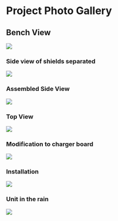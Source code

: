 # Project Photo Gallery

## Bench View
![](images/Bench_view.jpg)

### Side view of shields separated
![](images/Exploded_Side_view_right.jpg)

### Assembled Side View
![](images/Assembled_side_view.jpg)

### Top View
![](Top_view.jpg)

### Modification to charger board
![](images/Charger_modification.jpg)

### Installation
![](images/Installation.jpg)

### Unit in the rain
![](images/Unit-in-rain.jpg)

